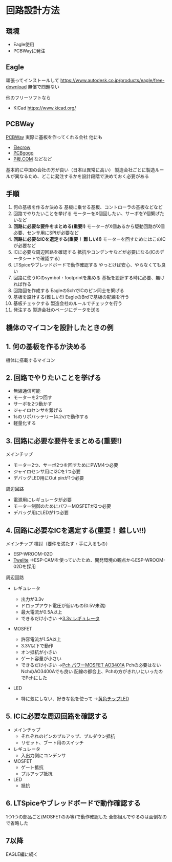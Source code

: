# 回路設計方法

## 環境
* Eagle使用
* PCBWayに発注

## Eagle
頑張ってインストールして
https://www.autodesk.co.jp/products/eagle/free-download
無償で問題ない

他のフリーソフトなら
* KiCad
https://www.kicad.org/

## PCBWay
[PCBWay](https://www.pcbway.com/orderonline.aspx)
実際に基板を作ってくれる会社
他にも
* [Elecrow](https://www.elecrow.com/pcb-manufacturing.html)
* [PCBgogo](https://www.pcbgogo.jp/)
* [P板.COM](https://www.p-ban.com/kiban/com/csComEst.do)
などなど

基本的に中国の会社の方が良い（日本は異常に高い）
製造会社ごとに製造ルールが異なるため、どこに発注するかを設計段階で決めておく必要がある

## 手順
1. 何の基板を作るか決める
基板に乗せる基板、コントローラの基板などなど
2. 回路でやりたいことを挙げる
モーターをX個回したい、サーボをY個繋げたいなど
3. **回路に必要な要件をまとめる(重要!)**
モーターがX個あるから駆動回路がX個必要、センサ用にSPIが必要など
4. **回路に必要なICを選定する(重要！ 難しい!!)**
モーターを回すためにはこのICが必要など
5. ICに必要な周辺回路を確認する
抵抗やコンデンサなどが必要になる(ICのデータシートで確認する)
6. LTSpiceやブレッドボードで動作確認する
やっとけば安心、やらなくても良い
7. 回路に使うICのsymbol・footprintを集める
基板を設計する時に必要、無ければ作る
8. 回路図を作成する
EagleのSchでICのピン同士を繋げる
9. 基板を設計する(難しい!!)
EagleのBrdで基板の配線を行う
10. 基板チェックする
製造会社のルールでチェックを行う
11. 発注する
製造会社のページにデータを送る

## 機体のマイコンを設計したときの例
## 1. 何の基板を作るか決める
機体に搭載するマイコン
## 2. 回路でやりたいことを挙げる
* 無線通信可能
* モーターを2つ回す
* サーボを2つ動かす
* ジャイロセンサを繋げる
* 1sのリポバッテリー(4.2v)で動作する
* 軽量化する
## 3. 回路に必要な要件をまとめる(重要!)
メインチップ
* モーター2つ、サーボ2つを回すためにPWM4つ必要
* ジャイロセンサ用にI2Cを1つ必要
* デバッグLED用にOut pinが1つ必要

周辺回路
* 電源用にレギュレータが必要
* モーター制御のためにパワーMOSFETが2つ必要
* デバッグ用にLEDが1つ必要
## 4. 回路に必要なICを選定する(重要！ 難しい!!)
メインチップ
検討（要件を満たす・手に入るもの）
* ESP-WROOM-02D
* [Twelite](https://mono-wireless.com/jp/products/TWE-Lite-DIP/index.html)
→ESP-CAMを使っていたため、開発環境の観点からESP-WROOM-02Dを採用

周辺回路
- レギュレータ
  - 出力が3.3v
  - ドロップアウト電圧が低いもの(0.5V未満)
  - 最大電流が0.5A以上
  - できるだけ小さい
→[3.3v レギュレータ](https://akizukidenshi.com/catalog/g/gI-17230/)

- MOSFET
  - 許容電流が1.5A以上
  - 3.3V以下で動作
  - オン抵抗が小さい
  - ゲート容量が小さい
  - できるだけ小さい
  →[Pch パワーMOSFET AO3401A](https://akizukidenshi.com/catalog/g/gI-14654/)
  Pchの必要はないNchのAO3400Aでも良い
  配線の都合上、Pchの方がきれいにいったのでPchにした

- LED
  - 特に気にしない、好きな色を使って
  →[黄色チップLED](https://akizukidenshi.com/catalog/g/gI-11880/)

## 5. ICに必要な周辺回路を確認する
- メインチップ
    - それぞれのピンのプルアップ、プルダウン抵抗
    - リセット、ブート用のスイッチ
- レギュレータ
  - 入出力側にコンデンサ
- MOSFET
  - ゲート抵抗
  - プルアップ抵抗
- LED
  - 抵抗

## 6. LTSpiceやブレッドボードで動作確認する
1つ1つの部品ごと(MOSFETのみ等)で動作確認した
全部組んでやるのは面倒なので省略した

## 7以降
EAGLE編に続く